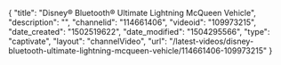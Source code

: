 {
    "title": "Disney&reg; Bluetooth&reg; Ultimate Lightning McQueen Vehicle",
    "description": "",
    "channelid": "114661406",
    "videoid": "109973215",
    "date_created": "1502519622",
    "date_modified": "1504295566",
    "type": "captivate",
    "layout": "channelVideo",
    "url": "\/latest-videos\/disney-bluetooth-ultimate-lightning-mcqueen-vehicle\/114661406-109973215"
}